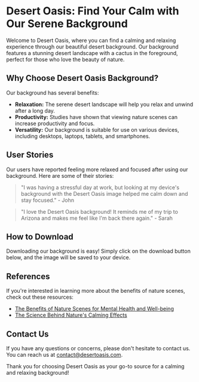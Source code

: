 <!--font:Montserrat-->

# Desert Oasis: Find Your Calm with Our Serene Background

Welcome to Desert Oasis, where you can find a calming and relaxing experience through our beautiful desert background. Our background features a stunning desert landscape with a cactus in the foreground, perfect for those who love the beauty of nature.

## Why Choose Desert Oasis Background?

Our background has several benefits:

- **Relaxation:** The serene desert landscape will help you relax and unwind after a long day.
- **Productivity:** Studies have shown that viewing nature scenes can increase productivity and focus.
- **Versatility:** Our background is suitable for use on various devices, including desktops, laptops, tablets, and smartphones.

## User Stories

Our users have reported feeling more relaxed and focused after using our background. Here are some of their stories:

> "I was having a stressful day at work, but looking at my device's background with the Desert Oasis image helped me calm down and stay focused." - John

> "I love the Desert Oasis background! It reminds me of my trip to Arizona and makes me feel like I'm back there again." - Sarah

## How to Download

Downloading our background is easy! Simply click on the download button below, and the image will be saved to your device.

## References

If you're interested in learning more about the benefits of nature scenes, check out these resources:

- [The Benefits of Nature Scenes for Mental Health and Well-being](#)
- [The Science Behind Nature's Calming Effects](#)

## Contact Us

If you have any questions or concerns, please don't hesitate to contact us. You can reach us at [contact@desertoasis.com](mailto:contact@desertoasis.com).

Thank you for choosing Desert Oasis as your go-to source for a calming and relaxing background!

<!--

Write me content for website with wallpaper which alt text is:

"A desert landscape with a cactus in the foreground"

The name/title of the page should not be 1:1 copy of the alt text but rather a real content of the website which is using this wallpaper.

- Use markdown format 
- Start with heading
- Heading should be short and concise
- The content should look like a real website 
- The website should not be about the wallpaper, wallpaper is just a related background
- Heading should be contain work "wallpaper" or "background"
- Include real sections like references, contact, user stories, etc. use things relevant to the page purpose.
- Feel free to use structure like headings, bullets, numbering, blockquotes, paragraphs, horizontal lines, etc.
- You can use formatting like bold or _italic_
- You can include UTF-8 emojis
- Links should be only #hash anchors (and you can refer to the document itself)
- Do not include images


---


# Desert Oasis: A Relaxing Background for Your Device

Welcome to Desert Oasis, a website dedicated to providing you with a calming and serene experience through our beautiful desert wallpaper. Our wallpaper features a stunning desert landscape with a cactus in the foreground, perfect for those who love the beauty of nature.

## Why Choose Desert Oasis Wallpaper?

Our wallpaper is not only aesthetically pleasing but also has several benefits:

- **Relaxation:** The serene desert landscape will help you relax and unwind after a long day.
- **Productivity:** Studies have shown that viewing nature scenes can increase productivity and focus.
- **Versatility:** Our wallpaper is suitable for use on various devices, including desktops, laptops, tablets, and smartphones.

## User Stories

We've received positive feedback from many of our users, who have reported feeling more relaxed and focused after using our wallpaper. Here are some of their stories:

> "I was having a stressful day at work, but looking at my desktop background with the Desert Oasis wallpaper helped me calm down and stay focused." - John

> "I love the Desert Oasis wallpaper! It reminds me of my trip to Arizona and makes me feel like I'm back there again." - Sarah

## How to Download

Downloading our wallpaper is easy! Simply click on the download button below, and the image will be saved to your device.

## References

If you're interested in learning more about the benefits of nature scenes, check out these resources:

- [The Benefits of Nature Scenes for Mental Health and Well-being](#)
- [The Science Behind Nature's Calming Effects](#)

## Contact Us

If you have any questions or concerns, please don't hesitate to contact us. You can reach us at [contact@desertoasis.com](mailto:contact@desertoasis.com).

Thank you for choosing Desert Oasis as your go-to source for relaxing wallpaper!


---


Heading is too long, rewrite whole content.


---


# Desert Oasis: Serene Wallpaper for Your Device

Welcome to Desert Oasis, your source for beautiful and calming desert wallpaper. Our wallpaper features a stunning desert landscape with a cactus in the foreground, perfect for those who love the beauty of nature.

## Why Choose Desert Oasis Wallpaper?

Our wallpaper is not only aesthetically pleasing but also has several benefits:

- **Relaxation:** The serene desert landscape will help you relax and unwind after a long day.
- **Productivity:** Studies have shown that viewing nature scenes can increase productivity and focus.
- **Versatility:** Our wallpaper is suitable for use on various devices, including desktops, laptops, tablets, and smartphones.

## User Stories

Our users have reported feeling more relaxed and focused after using our wallpaper. Here are some of their stories:

> "I was having a stressful day at work, but looking at my desktop background with the Desert Oasis wallpaper helped me calm down and stay focused." - John

> "I love the Desert Oasis wallpaper! It reminds me of my trip to Arizona and makes me feel like I'm back there again." - Sarah

## How to Download

Downloading our wallpaper is easy! Simply click on the download button below, and the image will be saved to your device.

## References

If you're interested in learning more about the benefits of nature scenes, check out these resources:

- [The Benefits of Nature Scenes for Mental Health and Well-being](#)
- [The Science Behind Nature's Calming Effects](#)

## Contact Us

If you have any questions or concerns, please don't hesitate to contact us. You can reach us at [contact@desertoasis.com](mailto:contact@desertoasis.com).

Thank you for choosing Desert Oasis as your go-to source for serene wallpaper!


---


Heading should not include word "wallpaper". The website should not be about the wallpaper itself, wallpaper is just a related background, rewrite whole content.


---


# Desert Oasis: Find Your Calm with Our Serene Background

Welcome to Desert Oasis, your destination for a calming and relaxing experience through our beautiful desert background. Our background features a stunning desert landscape with a cactus in the foreground, perfect for those who love the beauty of nature.

## Why Choose Desert Oasis Background?

Our background is not only aesthetically pleasing but also has several benefits:

- **Relaxation:** The serene desert landscape will help you relax and unwind after a long day.
- **Productivity:** Studies have shown that viewing nature scenes can increase productivity and focus.
- **Versatility:** Our background is suitable for use on various devices, including desktops, laptops, tablets, and smartphones.

## User Stories

We've received positive feedback from many of our users, who have reported feeling more relaxed and focused after using our background. Here are some of their stories:

> "I was having a stressful day at work, but looking at my device's background with the Desert Oasis image helped me calm down and stay focused." - John

> "I love the Desert Oasis background! It reminds me of my trip to Arizona and makes me feel like I'm back there again." - Sarah

## How to Download

Downloading our background is easy! Simply click on the download button below, and the image will be saved to your device.

## References

If you're interested in learning more about the benefits of nature scenes, check out these resources:

- [The Benefits of Nature Scenes for Mental Health and Well-being](#)
- [The Science Behind Nature's Calming Effects](#)

## Contact Us

If you have any questions or concerns, please don't hesitate to contact us. You can reach us at [contact@desertoasis.com](mailto:contact@desertoasis.com).

Thank you for choosing Desert Oasis as your go-to source for a calming and relaxing background!


---


Heading is too long, rewrite whole content.


---


# Desert Oasis: Find Your Calm with Our Serene Background

Welcome to Desert Oasis, where you can find a calming and relaxing experience through our beautiful desert background. Our background features a stunning desert landscape with a cactus in the foreground, perfect for those who love the beauty of nature.

## Why Choose Desert Oasis Background?

Our background has several benefits:

- **Relaxation:** The serene desert landscape will help you relax and unwind after a long day.
- **Productivity:** Studies have shown that viewing nature scenes can increase productivity and focus.
- **Versatility:** Our background is suitable for use on various devices, including desktops, laptops, tablets, and smartphones.

## User Stories

Our users have reported feeling more relaxed and focused after using our background. Here are some of their stories:

> "I was having a stressful day at work, but looking at my device's background with the Desert Oasis image helped me calm down and stay focused." - John

> "I love the Desert Oasis background! It reminds me of my trip to Arizona and makes me feel like I'm back there again." - Sarah

## How to Download

Downloading our background is easy! Simply click on the download button below, and the image will be saved to your device.

## References

If you're interested in learning more about the benefits of nature scenes, check out these resources:

- [The Benefits of Nature Scenes for Mental Health and Well-being](#)
- [The Science Behind Nature's Calming Effects](#)

## Contact Us

If you have any questions or concerns, please don't hesitate to contact us. You can reach us at [contact@desertoasis.com](mailto:contact@desertoasis.com).

Thank you for choosing Desert Oasis as your go-to source for a calming and relaxing background!


---


Write me a Google font which is best fitting for the website.

Pick from the list:
- Roboto
- IBM Plex Sans
- Orbitron
- Inter
- Montserrat
- Dancing Script
- Raleway
- Futura
- Alegreya
- Great Vibes
- Exo 2
- Barlow Condensed
- Poppins
- Lato
- Open Sans
- Lobster
- Playfair Display


Write just the font name nothing else.


---


Montserrat

-->
